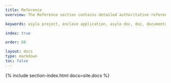 ```yaml
---
title: Reference
overview: The Reference section contains detailed authoritative reference material such as C++ API, and message-oriented API calling parameters.

keywords: asylo project, enclave application, asylo doc, doc, documentation, asylo documentation, asylo concepts, asylo guides, asylo reference

index: true

order: 60

layout: docs
type: markdown
toc: false
---
```


{% include section-index.html docs=site.docs %}
